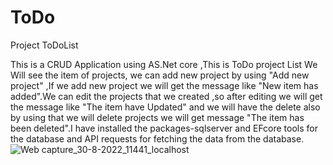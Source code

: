 # ToDo
Project ToDoList


This is a CRUD Application using AS.Net core ,This is ToDo project List We Will see the item of projects, we can add new project by using "Add new project" ,If we add new project we will get the message like "New item has added".We can edit the projects that we created ,so after editing we will get the message like "The item have Updated" and we will have the delete also by using that we will delete projects we will get message "The item has been deleted".I have installed the packages-sqlserver and EFcore tools for the database and API requests for fetching the data from the database.
![Web capture_30-8-2022_11441_localhost](https://user-images.githubusercontent.com/78632562/187364337-512973d1-b82e-4158-92d5-52a1dea35620.jpeg)

